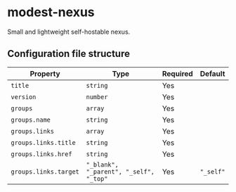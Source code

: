 # modest-nexus

Small and lightweight self-hostable nexus.

## Configuration file structure

| Property              | Type                                   | Required | Default   |
| --------------------- | -------------------------------------- | -------- | --------- |
| `title`               | `string`                               | Yes      |           |
| `version`             | `number`                               | Yes      |           |
| `groups`              | `array`                                | Yes      |           |
| `groups.name`         | `string`                               | Yes      |           |
| `groups.links`        | `array`                                | Yes      |           |
| `groups.links.title`  | `string`                               | Yes      |           |
| `groups.links.href`   | `string`                               | Yes      |           |
| `groups.links.target` | `"_blank", "_parent", "_self", "_top"` | Yes      | `"_self"` |
